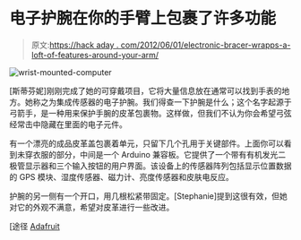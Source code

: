 # 电子护腕在你的手臂上包裹了许多功能

> 原文:[https://hack aday . com/2012/06/01/electronic-bracer-wrapps-a-loft-of-features-around-your-arm/](https://hackaday.com/2012/06/01/electronic-bracer-wraps-a-lot-of-features-around-your-arm/)

![](../Images/9aff616020aeed51080357ddd6f3e9a1.png "wrist-mounted-computer")

[斯蒂芬妮]刚刚完成了她的可穿戴项目，它将大量信息放在通常可以找到手表的地方。她称之为集成传感器的电子护腕。我们得查一下护腕是什么；这个名字起源于弓箭手，是一种用来保护手腕的皮革包裹物。这样做，但我们不认为你会希望弓弦经常击中隐藏在里面的电子元件。

有一个漂亮的成品皮革盖包裹着单元，只留下几个孔用于关键部件。上面你可以看到未穿衣服的部分，中间是一个 Arduino 兼容板。它提供了一个带有有机发光二极管显示器和三个输入按钮的用户界面。该设备上的传感器阵列包括显示位置数据的 GPS 模块、湿度传感器、磁力计、亮度传感器和皮肤电反应。

护腕的另一侧有一个开口，用几根松紧带固定。[Stephanie]提到这很有效，但她对它的外观不满意，希望对皮革进行一些改进。

[途径 [Adafruit](http://www.adafruit.com/blog/2012/05/29/from-the-adafruit-forums-integrated-sensors-electronic-bracer/)